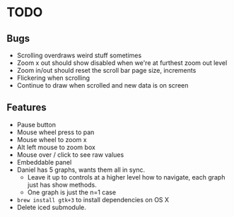 # TODO

## Bugs
* Scrolling overdraws weird stuff sometimes
* Zoom x out should show disabled when we're at furthest zoom out level
* Zoom in/out should reset the scroll bar page size, increments
* Flickering when scrolling
* Continue to draw when scrolled and new data is on screen

## Features
* Pause button
* Mouse wheel press to pan
* Mouse wheel to zoom x
* Alt left mouse to zoom box
* Mouse over / click to see raw values
* Embeddable panel
* Daniel has 5 graphs, wants them all in sync.
  * Leave it up to controls at a higher level how to navigate, each graph just has show methods.
  * One graph is just the n=1 case
* `brew install gtk+3` to install dependencies on OS X
* Delete iced submodule.
